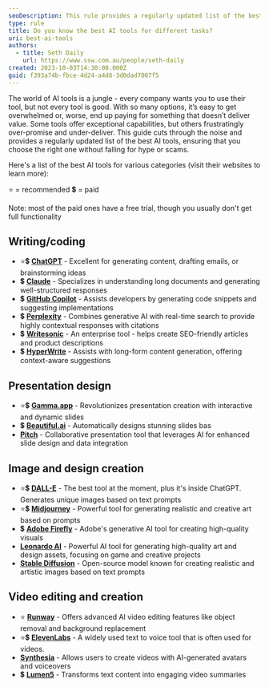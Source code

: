 ```yaml
---
seoDescription: This rule provides a regularly updated list of the best AI tools for various use cases.
type: rule
title: Do you know the best AI tools for different tasks?
uri: best-ai-tools
authors:
  - title: Seth Daily
    url: https://www.ssw.com.au/people/seth-daily
created: 2023-10-03T14:30:00.000Z
guid: f393a74b-fbce-4d24-a4d8-3d0dad7007f5
---
```


The world of AI tools is a jungle - every company wants you to use their tool, but not every tool is good. With so many options, it’s easy to get overwhelmed or, worse, end up paying for something that doesn’t deliver value. Some tools offer exceptional capabilities, but others frustratingly over-promise and under-deliver. This guide cuts through the noise and provides a regularly updated list of the best AI tools, ensuring that you choose the right one without falling for hype or scams.

<!--endintro-->

Here's a list of the best AI tools for various categories (visit their websites to learn more):

⭐ = recommended
💲 = paid

Note: most of the paid ones have a free trial, though you usually don't get full functionality

## Writing/coding

* ⭐💲 **[ChatGPT](https://chat.openai.com)** - Excellent for generating content, drafting emails, or brainstorming ideas
* 💲 **[Claude](https://www.claude.ai)** - Specializes in understanding long documents and generating well-structured responses
* 💲 **[GitHub Copilot](https://github.com/features/copilot)** - Assists developers by generating code snippets and suggesting implementations
* 💲 **[Perplexity](https://www.perplexity.ai)** - Combines generative AI with real-time search to provide highly contextual responses with citations
* 💲 **[Writesonic](https://www.writesonic.com)** - An enterprise tool - helps create SEO-friendly articles and product descriptions
* 💲 **[HyperWrite](https://www.hyperwrite.ai)** - Assists with long-form content generation, offering context-aware suggestions

## Presentation design

* ⭐💲 **[Gamma.app](https://www.gamma.app)** - Revolutionizes presentation creation with interactive and dynamic slides
* 💲 **[Beautiful.ai](https://www.beautiful.ai)** - Automatically designs stunning slides bas
* **[Pitch](https://www.pitch.com)** - Collaborative presentation tool that leverages AI for enhanced slide design and data integration

## Image and design creation

* ⭐💲 **[DALL-E](https://openai.com/dall-e-2)** - The best tool at the moment, plus it's inside ChatGPT. Generates unique images based on text prompts
* ⭐💲 **[Midjourney](https://www.midjourney.com)** - Powerful tool for generating realistic and creative art based on prompts
* 💲 **[Adobe Firefly](https://www.adobe.com/sensei/generative-ai/firefly.html)** - Adobe's generative AI tool for creating high-quality visuals
* **[Leonardo AI](https://www.leonardo.ai)** - Powerful AI tool for generating high-quality art and design assets, focusing on game and creative projects
* **[Stable Diffusion](https://stability.ai/stable-diffusion)** - Open-source model known for creating realistic and artistic images based on text prompts

## Video editing and creation

* ⭐ **[Runway](https://www.runwayml.com)** - Offers advanced AI video editing features like object removal and background replacement
* ⭐💲 **[ElevenLabs](https://elevenlabs.io/)** - A widely used text to voice tool that is often used for videos.
* **[Synthesia](https://www.synthesia.io)** - Allows users to create videos with AI-generated avatars and voiceovers
* 💲 **[Lumen5](https://www.lumen5.com)** - Transforms text content into engaging video summaries
